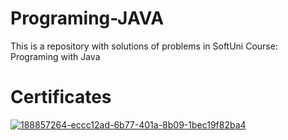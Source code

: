 # Programing-JAVA
This is a repository with solutions of problems in SoftUni Course: Programing  with Java

# Certificates


<a href="https://softuni.bg/Certificates/Details/140148/1dc3f6b5"> ![188857264-eccc12ad-6b77-401a-8b09-1bec19f82ba4](https://user-images.githubusercontent.com/114188863/219788698-d02966a1-cc56-4cf6-8654-fc7788ebacaa.png)</a>




